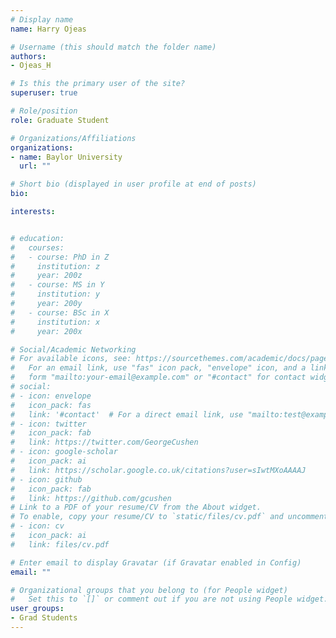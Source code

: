 ```yaml
---
# Display name
name: Harry Ojeas

# Username (this should match the folder name)
authors:
- Ojeas_H

# Is this the primary user of the site?
superuser: true

# Role/position
role: Graduate Student

# Organizations/Affiliations
organizations:
- name: Baylor University
  url: ""

# Short bio (displayed in user profile at end of posts)
bio: 

interests:


# education:
#   courses:
#   - course: PhD in Z
#     institution: z
#     year: 200z
#   - course: MS in Y
#     institution: y
#     year: 200y
#   - course: BSc in X
#     institution: x
#     year: 200x

# Social/Academic Networking
# For available icons, see: https://sourcethemes.com/academic/docs/page-builder/#icons
#   For an email link, use "fas" icon pack, "envelope" icon, and a link in the
#   form "mailto:your-email@example.com" or "#contact" for contact widget.
# social:
# - icon: envelope
#   icon_pack: fas
#   link: '#contact'  # For a direct email link, use "mailto:test@example.org".
# - icon: twitter
#   icon_pack: fab
#   link: https://twitter.com/GeorgeCushen
# - icon: google-scholar
#   icon_pack: ai
#   link: https://scholar.google.co.uk/citations?user=sIwtMXoAAAAJ
# - icon: github
#   icon_pack: fab
#   link: https://github.com/gcushen
# Link to a PDF of your resume/CV from the About widget.
# To enable, copy your resume/CV to `static/files/cv.pdf` and uncomment the lines below.
# - icon: cv
#   icon_pack: ai
#   link: files/cv.pdf

# Enter email to display Gravatar (if Gravatar enabled in Config)
email: ""

# Organizational groups that you belong to (for People widget)
#   Set this to `[]` or comment out if you are not using People widget.
user_groups:
- Grad Students
---
```


